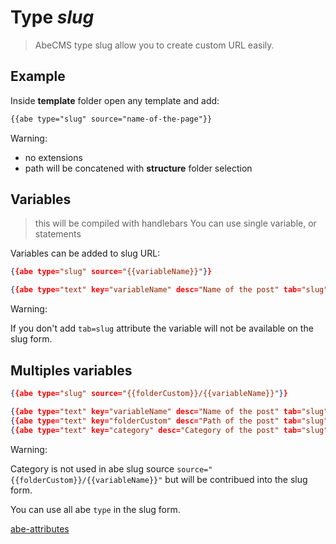 # Type _slug_

> AbeCMS type slug allow you to create custom URL easily.

## Example

Inside **template** folder open any template and add:

```html
{{abe type="slug" source="name-of-the-page"}}
```

Warning:

- no extensions
- path will be concatened with **structure** folder selection

## Variables

> this will be compiled with handlebars
> You can use single variable, or statements

Variables can be added to slug URL:

```json
{{abe type="slug" source="{{variableName}}"}}

{{abe type="text" key="variableName" desc="Name of the post" tab="slug"}}
```

Warning:

If you don't add `tab=slug` attribute the variable will not be available on the slug form.

## Multiples variables

```json
{{abe type="slug" source="{{folderCustom}}/{{variableName}}"}}

{{abe type="text" key="variableName" desc="Name of the post" tab="slug"}}
{{abe type="text" key="folderCustom" desc="Path of the post" tab="slug"}}
{{abe type="text" key="category" desc="Category of the post" tab="slug"}}
```

Warning:

Category is not used in abe slug source `source="{{folderCustom}}/{{variableName}}"` but will be contribued into the slug form.

You can use all abe `type` in the slug form.

[abe-attributes](abe-attributes.md)
